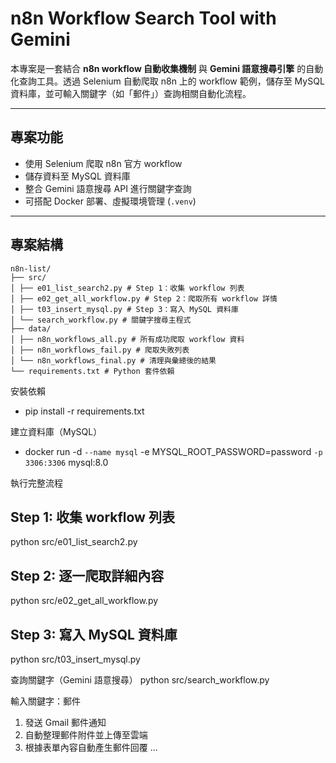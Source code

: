 # n8n Workflow Search Tool with Gemini

本專案是一套結合 **n8n workflow 自動收集機制** 與 **Gemini 語意搜尋引擎** 的自動化查詢工具。透過 Selenium 自動爬取 n8n 上的 workflow 範例，儲存至 MySQL 資料庫，並可輸入關鍵字（如「郵件」）查詢相關自動化流程。

---

## 專案功能

- 使用 Selenium 爬取 n8n 官方 workflow
- 儲存資料至 MySQL 資料庫
- 整合 Gemini 語意搜尋 API 進行關鍵字查詢
- 可搭配 Docker 部署、虛擬環境管理 (`.venv`)

---

## 專案結構

    n8n-list/
    ├── src/
    │ ├── e01_list_search2.py # Step 1：收集 workflow 列表
    │ ├── e02_get_all_workflow.py # Step 2：爬取所有 workflow 詳情
    │ ├── t03_insert_mysql.py # Step 3：寫入 MySQL 資料庫
    │ └── search_workflow.py # 關鍵字搜尋主程式
    ├── data/
    │ ├── n8n_workflows_all.py # 所有成功爬取 workflow 資料
    │ ├── n8n_workflows_fail.py # 爬取失敗列表
    │ └── n8n_workflows_final.py # 清理與彙總後的結果
    └── requirements.txt # Python 套件依賴

安裝依賴
- pip install -r requirements.txt

建立資料庫（MySQL）
- docker run -d `
    --name mysql `
    -e MYSQL_ROOT_PASSWORD=password `
    -p 3306:3306 `
    mysql:8.0

執行完整流程
## Step 1: 收集 workflow 列表
python src/e01_list_search2.py

## Step 2: 逐一爬取詳細內容
python src/e02_get_all_workflow.py

## Step 3: 寫入 MySQL 資料庫
python src/t03_insert_mysql.py

查詢關鍵字（Gemini 語意搜尋）
python src/search_workflow.py

輸入關鍵字：郵件
1. 發送 Gmail 郵件通知
2. 自動整理郵件附件並上傳至雲端
3. 根據表單內容自動產生郵件回覆
...
